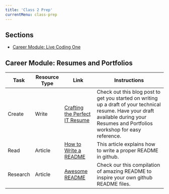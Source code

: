 ```yaml
---
title: 'Class 2 Prep'
currentMenu: class-prep
---
```


## Sections

- [Career Module: Live Coding One](#career-module-live-coding-one)

## Career Module: Resumes and Portfolios
Task | Resource Type | Link | Instructions
|----|---------------|------|-------------|
Create | Write | [Crafting the Perfect IT Resume](https://blog.launchcode.org/crafting-the-perfect-it-resume) | Check out this blog post to get you started on writing up a draft of your technical resume. Have your draft available during your Resumes and Portfolios workshop for easy reference.
Read | Article | [How to Write a README](https://robots.thoughtbot.com/how-to-write-a-great-readme) | This article explains how to write a proper README in github.
Research | Article | [Awesome README](https://github.com/matiassingers/awesome-readme) | Check our this compilation of amazing README to inspire your own github README files.
